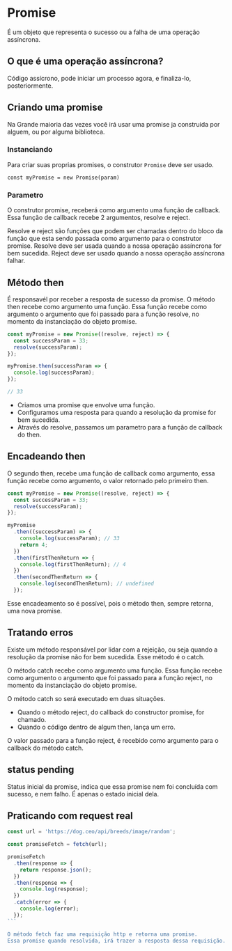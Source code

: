 # Promise

É um objeto que representa o sucesso ou a falha de uma operação assíncrona.

## O que é uma operação assíncrona?

Código assícrono, pode iniciar um processo agora, e finaliza-lo, posteriormente.

## Criando uma promise

Na Grande maioria das vezes você irá usar uma promise ja construida por alguem,
ou por alguma biblioteca.

### Instanciando

Para criar suas proprias promises, o construtor `Promise` deve ser usado.

`const myPromise = new Promise(param)`

### Parametro

O construtor promise, receberá como argumento uma função de callback.
Essa função de callback recebe 2 argumentos, resolve e reject.

Resolve e reject são funções que podem ser chamadas dentro do bloco da função
que esta sendo passada como argumento para o construtor promise.
Resolve deve ser usada quando a nossa operação assíncrona for bem sucedida.
Reject deve ser usado quando a nossa operação assíncrona falhar.

## Método then

É responsavél por receber a resposta de sucesso da promise.
O método then recebe como argumento uma função. Essa função recebe como argumento
o argumento que foi passado para a função resolve, no momento da instanciação
do objeto promise.

```javascript
const myPromise = new Promise((resolve, reject) => {
  const successParam = 33;
  resolve(successParam);
});

myPromise.then(successParam => {
  console.log(successParam);
});

// 33
```

- Criamos uma promise que envolve uma função.
- Configuramos uma resposta para quando a resolução da promise for bem sucedida.
- Através do resolve, passamos um parametro para a função de callback do then.

## Encadeando then

O segundo  then, recebe uma função de callback como argumento, essa função
recebe como argumento, o valor retornado pelo primeiro then.

```javascript
const myPromise = new Promise((resolve, reject) => {
  const successParam = 33;
  resolve(successParam);
});

myPromise
  .then((successParam) => {
    console.log(successParam); // 33
    return 4;
  })
  .then(firstThenReturn => {
    console.log(firstThenReturn); // 4
  })
  .then(secondThenReturn => {
    console.log(secondThenReturn); // undefined
  });
```

Esse encadeamento so é possível, pois o método then, sempre retorna,
uma nova promise.

## Tratando erros

Existe um método responsável por lidar com a rejeição, ou seja quando a resolução
da promise não for bem sucedida. Esse método é o catch.

O método catch recebe como argumento uma função. Essa função recebe como argumento
o argumento que foi passado para a função reject, no momento da instanciação
do objeto promise.

O método catch so será executado em duas situações.

- Quando o método reject, do callback do constructor promise, for chamado.
- Quando o código dentro de algum then, lança um erro.

O valor passado para a função reject, é recebido como argumento para
o callback do método catch.

## status pending

Status inicial da promise, indica que essa promise nem foi concluída com sucesso, e nem
falho. É apenas o estado inicial dela.

## Praticando com request real

````javascript
const url = 'https://dog.ceo/api/breeds/image/random';

const promiseFetch = fetch(url);

promiseFetch
  .then(response => {
    return response.json();
  })
  .then(response => {
    console.log(response);
  })
  .catch(error => {
    console.log(error);
  });
```

O método fetch faz uma requisição http e retorna uma promise.
Essa promise quando resolvida, irá trazer a resposta dessa requisição.
